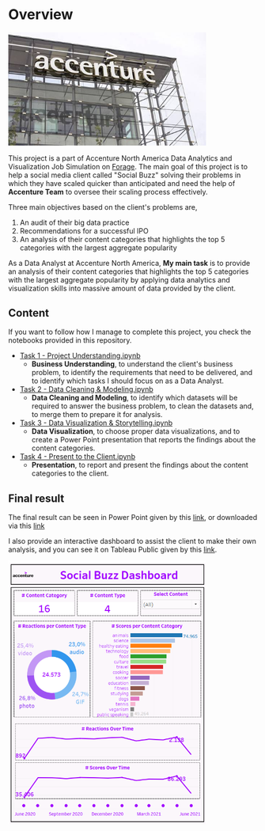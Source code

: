 # Overview
<img src="image/Accenture.jpg" width="400">

This project is a part of Accenture North America Data Analytics and Visualization Job Simulation on [Forage](https://www.theforage.com/virtual-internships/prototype/hzmoNKtzvAzXsEqx8/Data-Analytics-Virtual-Experience). The main goal of this project is to help a social media client called "Social Buzz" solving their problems in which they have scaled quicker than anticipated and need the help of **Accenture Team** to oversee
their scaling process effectively.

Three main objectives based on the client's problems are,
1. An audit of their big data practice
2. Recommendations for a successful IPO
3. An analysis of their content categories that highlights the top 5 categories with the
largest aggregate popularity

As a Data Analyst at Accenture North America, **My main task** is to provide an analysis of their content categories that highlights the top 5 categories with the largest aggregate popularity by applying data analytics and visualization skills into massive amount of data provided by the client.
## Content
If you want to follow how I manage to complete this project, you check the notebooks provided in this repository.
- [Task 1 - Project Understanding.ipynb](https://github.com/dstito/Analyzing-Social-Buzz-Content-Categories/blob/main/Task%201%20-%20Project%20Understanding.ipynb)
  - **Business Understanding**, to understand the client's business problem, to identify the requirements that need to be delivered, and to identify which tasks I should focus on as a Data Analyst.
- [Task 2 - Data Cleaning & Modeling.ipynb](https://github.com/dstito/Analyzing-Social-Buzz-Content-Categories/blob/main/Task%202%20-%20Data%20Cleaning%20%26%20Modeling.ipynb)
  - **Data Cleaning and Modeling**, to identify which datasets will be required to answer the business problem, to clean the datasets and, to merge them to prepare it for analysis.
- [Task 3 - Data Visualization & Storytelling.ipynb](https://github.com/dstito/Analyzing-Social-Buzz-Content-Categories/blob/main/Task%203%20-%20Data%20Visualization%20%26%20Storytelling.ipynb)
  - **Data Visualization**, to choose proper data visualizations, and to create a Power Point presentation that reports the findings about the content categories.
- [Task 4 - Present to the Client.ipynb](https://github.com/dstito/Analyzing-Social-Buzz-Content-Categories/blob/main/Task%204%20-%20Present%20to%20the%20Client.ipynb)
  - **Presentation**, to report and present the findings about the content categories to the client.
    
## Final result
The final result can be seen in Power Point given by this [link](https://docs.google.com/presentation/d/1qyHyHXD0q6rYz_h4ZFQjN0dgRkyn1D8_bodHKTUV7qI/edit?usp=sharing), or downloaded via this [link](https://github.com/dstito/Analyzing-Social-Buzz-Content-Categories/blob/main/PPT%20-%20Social%20Buzz%20Project.pptx)

I also provide an interactive dashboard to assist the client to make their own analysis, and you can see it on Tableau Public given by this [link](https://public.tableau.com/views/SocialBuzzDashboard_16980741281140/Dashboard1?:language=en-GB&publish=yes&:display_count=n&:origin=viz_share_link).

<img src="image/Social Buzz Dashboard.png" width="400">
